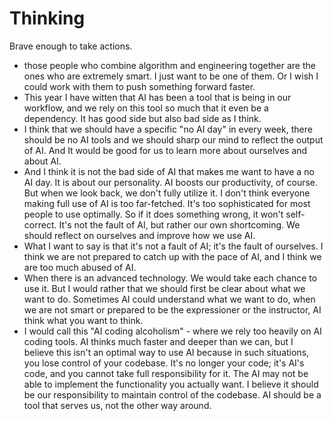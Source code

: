 # Thinking
Brave enough to take actions.

- those people who combine algorithm and engineering together are the ones who are extremely smart. I just want to be one of them. Or I wish I could work with them to push something forward faster.
- This year I have witten that AI has been a tool that is being in our workflow, and we rely on this tool so much that it even be a dependency. It has good side but also bad side as I think. 
- I think that we should have a specific "no AI day" in every week, there should be no AI tools and we should sharp our mind to reflect the output of AI. And  It would be good for us to learn more about ourselves and about AI. 
- And I think it is not the bad side of AI that makes me want to have a no AI day. It is about our personality. AI boosts our productivity, of course. But when we look back, we don't fully utilize it. I don't think everyone making full use of AI is too far-fetched. It's too sophisticated for most people to use optimally. So if it does something wrong, it won't self-correct. It's not the fault of AI, but rather our own shortcoming. We should reflect on ourselves and improve how we use AI.
- What I want to say is that it's not a fault of AI; it's the fault of ourselves. I think we are not prepared to catch up with the pace of AI, and I think we are too much abused of AI. 
- When there is an advanced technology. We would take each chance to use it. But I would rather that we should first be clear about what we want to do. Sometimes AI could understand what we want to do, when we are not smart or prepared to be the expressioner or the instructor, AI think what you want to think.
- I would call this "AI coding alcoholism" - where we rely too heavily on AI coding tools. AI thinks much faster and deeper than we can, but I believe this isn't an optimal way to use AI because in such situations, you lose control of your codebase. It's no longer your code; it's AI's code, and you cannot take full responsibility for it. The AI may not be able to implement the functionality you actually want. I believe it should be our responsibility to maintain control of the codebase. AI should be a tool that serves us, not the other way around.